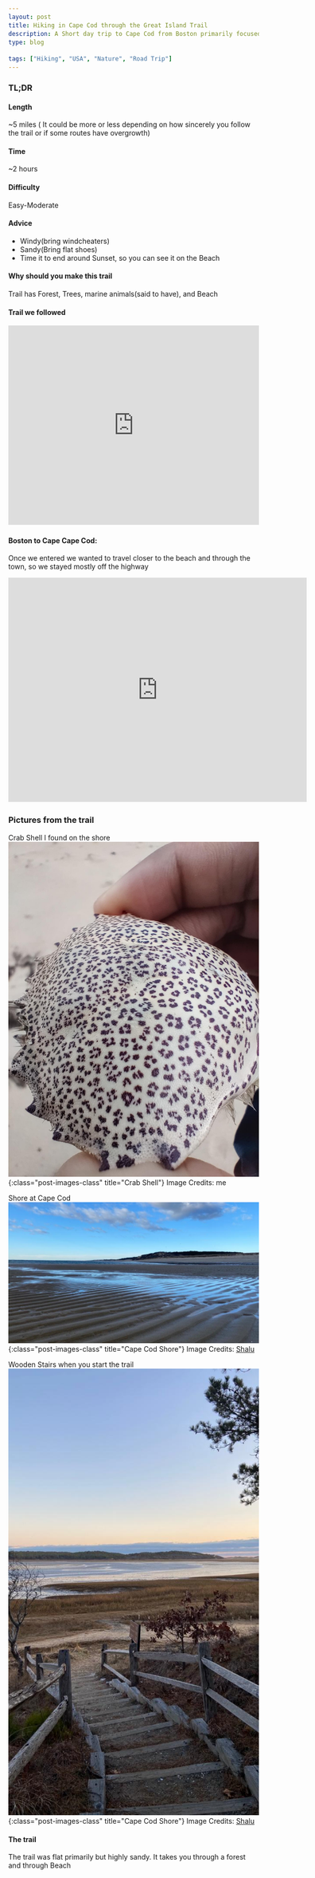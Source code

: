 ```yaml
---
layout: post
title: Hiking in Cape Cod through the Great Island Trail
description: A Short day trip to Cape Cod from Boston primarily focused on hiking to explore the area
type: blog

tags: ["Hiking", "USA", "Nature", "Road Trip"]
---
```


### TL;DR
#### Length
~5 miles ( It could be more or less depending on how sincerely you follow the trail or if some routes have overgrowth)

#### Time
~2 hours

#### Difficulty
Easy-Moderate

#### Advice
* Windy(bring windcheaters)
* Sandy(Bring flat shoes)
* Time it to end around Sunset, so you can see it on the Beach


#### Why should you make this trail
Trail has Forest, Trees, marine animals(said to have), and Beach


#### Trail we followed

<iframe class="alltrails" src="https://www.alltrails.com/widget/trail/us/massachusetts/great-island-trail?u=i" width="100%" height="400" frameborder="0" scrolling="no" marginheight="0" marginwidth="0" title="AllTrails: Trail Guides and Maps for Hiking, Camping, and Running"></iframe>

#### Boston to Cape Cape Cod:
Once we entered we wanted to travel closer to the beach and through the town, so we stayed mostly off the highway

<iframe src="https://www.google.com/maps/embed?pb=!1m74!1m12!1m3!1d758679.5066386139!2d-71.09937206210925!3d42.030488037089114!2m3!1f0!2f0!3f0!3m2!1i1024!2i768!4f13.1!4m59!3e0!4m3!3m2!1d42.349873099999996!2d-71.10399559999999!4m5!1s0x89e4cc81b4547c9d%3A0x56917ed3e32e1920!2sSandwich%2C%20MA!3m2!1d41.7589615!2d-70.49393169999999!4m5!1s0x89fb34eed6c4fb1d%3A0x6bc188d9b32c75d8!2sAmari%2C%20674%20MA-6A%2C%20East%20Sandwich%2C%20MA%2002537!3m2!1d41.7282492!2d-70.399408!4m5!1s0x89fb33b67f8ec5e5%3A0xea7648efbb136d73!2sBarnstable%2C%20MA!3m2!1d41.7003208!2d-70.3002024!4m5!1s0x89fb37633ec53e37%3A0x56f76260e8069650!2sOld%20Yarmouth%20Inn%2C%20223%20MA-6A%2C%20Yarmouth%20Port%2C%20MA%2002675!3m2!1d41.7038205!2d-70.2453872!4m5!1s0x89fb38e2ef9f7529%3A0xbdcb871171d71a97!2sDennis%2C%20MA!3m2!1d41.7353062!2d-70.1939429!4m5!1s0x89fb4037584521eb%3A0x16e969baa19dc00b!2sBrewster%2C%20MA!3m2!1d41.7600902!2d-70.0827905!4m5!1s0x89fb6bc3eb1c3487%3A0xca9f5e6b9829b6ab!2sOrleans%2C%20MA!3m2!1d41.7898354!2d-69.9897323!4m5!1s0x89fb68ec67201e37%3A0x4a489422124dadd!2sEastham%2C%20MA!3m2!1d41.8299634!2d-69.97403609999999!4m5!1s0x89fb42dcc768c5df%3A0x17a139b6d6b512b0!2sWellfleet%2C%20MA!3m2!1d41.930546799999995!2d-70.0309753!5e0!3m2!1sen!2sus!4v1678135045024!5m2!1sen!2sus" width="600" height="450" style="border:0;" allowfullscreen="" loading="lazy" referrerpolicy="no-referrer-when-downgrade"></iframe> 

### Pictures from the trail

Crab Shell I found on the shore
![Crab shell I found at the shore](/assets/images/cape_cod_crab_shell.jpg){:class="post-images-class" title="Crab Shell"}
Image Credits: me

Shore at Cape Cod
![Shore](/assets/images/cape_cod_shore.jpeg){:class="post-images-class" title="Cape Cod Shore"}
Image Credits: [Shalu](https://www.instagram.com/shaluabhaykumar/)

Wooden Stairs when you start the trail
![Stairs to after the trek starts](/assets/images/cape_cod_stairs.jpeg){:class="post-images-class" title="Cape Cod Shore"}
Image Credits: [Shalu](https://www.instagram.com/shaluabhaykumar/)



#### The trail
The trail was flat primarily but highly sandy. It takes you through a forest and through Beach